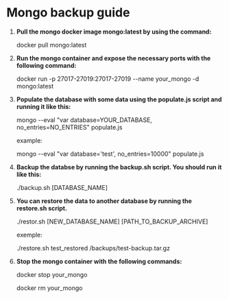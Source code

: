 # Mongo backup guide

1. **Pull the mongo docker image mongo:latest by using the command:**
    
    docker pull mongo:latest

2. **Run the mongo container and expose the necessary ports with the following command:**

    docker run -p 27017-27019:27017-27019 --name your_mongo -d mongo:latest

3. **Populate the database with some data using the populate.js script and running it 
like this:**

    mongo --eval "var database=YOUR_DATABASE, no_entries=NO_ENTRIES" populate.js

    example:
   
    mongo --eval "var database='test', no_entries=10000" populate.js


4. **Backup the databse by running the backup.sh script. You should run it like this:**

    ./backup.sh [DATABASE_NAME]

5. **You can restore the data to another database by running the restore.sh script.**

    ./restor.sh [NEW_DATABASE_NAME] [PATH_TO_BACKUP_ARCHIVE]

    exemple:
    
    ./restore.sh test_restored /backups/test-backup.tar.gz

6. **Stop the mongo container with the following commands:**

    docker stop your_mongo
    
    docker rm your_mongo
